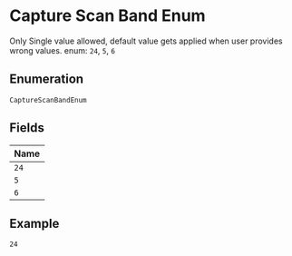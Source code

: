 
# Capture Scan Band Enum

Only Single value allowed, default value gets applied when user provides wrong values. enum: `24`, `5`, `6`

## Enumeration

`CaptureScanBandEnum`

## Fields

| Name |
|  --- |
| `24` |
| `5` |
| `6` |

## Example

```
24
```


